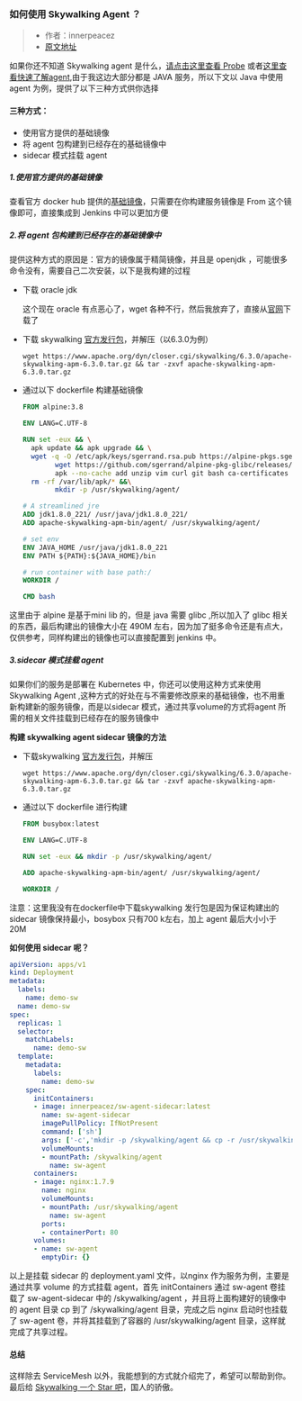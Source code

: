 ### 如何使用 Skywalking Agent ？

> - 作者：innerpeacez
> - [原文地址](<https://ipzgo.top/2019-08-30-%E5%A6%82%E4%BD%95%E4%BD%BF%E7%94%A8-Skywalking-Agent/>)
>

如果你还不知道 Skywalking agent 是什么，[请点击这里查看 Probe](https://github.com/apache/skywalking/blob/master/docs/en/concepts-and-designs/README.md) 或者[这里查看快速了解agent](https://github.com/apache/skywalking/blob/master/docs/en/setup/service-agent/java-agent/README.md),由于我这边大部分都是 JAVA 服务，所以下文以 Java 中使用 agent 为例，提供了以下三种方式供你选择

#### 三种方式：

- 使用官方提供的基础镜像
- 将 agent 包构建到已经存在的基础镜像中
- sidecar 模式挂载 agent

##### 1.使用官方提供的基础镜像

查看官方 docker hub 提供的[基础镜像](https://hub.docker.com/r/apache/skywalking-base)，只需要在你构建服务镜像是 From 这个镜像即可，直接集成到 Jenkins 中可以更加方便

##### 2.将 agent 包构建到已经存在的基础镜像中

提供这种方式的原因是：官方的镜像属于精简镜像，并且是 openjdk ，可能很多命令没有，需要自己二次安装，以下是我构建的过程

- 下载 oracle jdk 

  这个现在 oracle 有点恶心了，wget 各种不行，然后我放弃了，直接从[官网](https://www.oracle.com/technetwork/java/javase/downloads/jdk8-downloads-2133151.html)下载了

- 下载 skywalking [官方发行包](https://www.apache.org/dyn/closer.cgi/skywalking/6.3.0/apache-skywalking-apm-6.3.0.tar.gz)，并解压（以6.3.0为例）

  ```shell
  wget https://www.apache.org/dyn/closer.cgi/skywalking/6.3.0/apache-skywalking-apm-6.3.0.tar.gz && tar -zxvf apache-skywalking-apm-6.3.0.tar.gz
  ```

- 通过以下 dockerfile 构建基础镜像

  ```dockerfile
  FROM alpine:3.8 
  
  ENV LANG=C.UTF-8
  
  RUN set -eux && \
  	apk update && apk upgrade && \
  	wget -q -O /etc/apk/keys/sgerrand.rsa.pub https://alpine-pkgs.sgerrand.com/sgerrand.rsa.pub &&\
          wget https://github.com/sgerrand/alpine-pkg-glibc/releases/download/2.30-r0/glibc-2.30-r0.apk &&\
          apk --no-cache add unzip vim curl git bash ca-certificates glibc-2.30-r0.apk file && \
  	rm -rf /var/lib/apk/* &&\
          mkdir -p /usr/skywalking/agent/
  
  # A streamlined jre
  ADD jdk1.8.0_221/ /usr/java/jdk1.8.0_221/
  ADD apache-skywalking-apm-bin/agent/ /usr/skywalking/agent/
  
  # set env
  ENV JAVA_HOME /usr/java/jdk1.8.0_221
  ENV PATH ${PATH}:${JAVA_HOME}/bin
  
  # run container with base path:/
  WORKDIR /
  
  CMD bash
  ```

这里由于 alpine 是基于mini lib 的，但是 java 需要 glibc ,所以加入了 glibc 相关的东西，最后构建出的镜像大小在 490M 左右，因为加了挺多命令还是有点大，仅供参考，同样构建出的镜像也可以直接配置到 jenkins 中。

##### 3.sidecar 模式挂载 agent

如果你们的服务是部署在 Kubernetes 中，你还可以使用这种方式来使用 Skywalking Agent ,这种方式的好处在与不需要修改原来的基础镜像，也不用重新构建新的服务镜像，而是以sidecar 模式，通过共享volume的方式将agent 所需的相关文件挂载到已经存在的服务镜像中

**构建 skywalking agent sidecar 镜像的方法**

- 下载skywalking [官方发行包](https://www.apache.org/dyn/closer.cgi/skywalking/6.3.0/apache-skywalking-apm-6.3.0.tar.gz)，并解压

  ```shell
  wget https://www.apache.org/dyn/closer.cgi/skywalking/6.3.0/apache-skywalking-apm-6.3.0.tar.gz && tar -zxvf apache-skywalking-apm-6.3.0.tar.gz
  ```

- 通过以下 dockerfile 进行构建

  ```dockerfile
  FROM busybox:latest 
  
  ENV LANG=C.UTF-8
  
  RUN set -eux && mkdir -p /usr/skywalking/agent/
  
  ADD apache-skywalking-apm-bin/agent/ /usr/skywalking/agent/
  
  WORKDIR /
  ```

注意：这里我没有在dockerfile中下载skywalking 发行包是因为保证构建出的 sidecar 镜像保持最小，bosybox 只有700 k左右，加上 agent 最后大小小于20M

**如何使用 sidecar 呢？**

```yaml
apiVersion: apps/v1
kind: Deployment
metadata:
  labels:
    name: demo-sw
  name: demo-sw
spec:
  replicas: 1
  selector:
    matchLabels:
      name: demo-sw
  template:
    metadata:
      labels:
        name: demo-sw
    spec:
      initContainers:
      - image: innerpeacez/sw-agent-sidecar:latest
        name: sw-agent-sidecar
        imagePullPolicy: IfNotPresent
        command: ['sh']
        args: ['-c','mkdir -p /skywalking/agent && cp -r /usr/skywalking/agent/* /skywalking/agent']
        volumeMounts:
        - mountPath: /skywalking/agent
          name: sw-agent
      containers:
      - image: nginx:1.7.9
        name: nginx
        volumeMounts:
        - mountPath: /usr/skywalking/agent
          name: sw-agent
        ports:
        - containerPort: 80
      volumes:
      - name: sw-agent
        emptyDir: {}
```

以上是挂载 sidecar 的 deployment.yaml 文件，以nginx 作为服务为例，主要是通过共享 volume 的方式挂载 agent，首先 initContainers 通过 sw-agent 卷挂载了 sw-agent-sidecar 中的 /skywalking/agent ，并且将上面构建好的镜像中的 agent 目录 cp 到了 /skywalking/agent 目录，完成之后 nginx 启动时也挂载了 sw-agent 卷，并将其挂载到了容器的 /usr/skywalking/agent 目录，这样就完成了共享过程。

#### 总结

这样除去 ServiceMesh 以外，我能想到的方式就介绍完了，希望可以帮助到你。最后给 [Skywalking 一个 Star 吧](https://github.com/apache/skywalking)，国人的骄傲。

